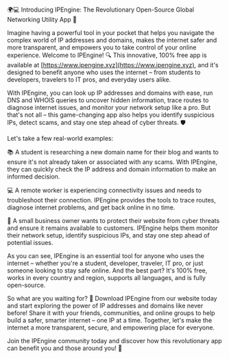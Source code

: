 🌍💻 Introducing IPEngine: The Revolutionary Open-Source Global Networking Utility App 🚀

Imagine having a powerful tool in your pocket that helps you navigate the complex world of IP addresses and domains, makes the internet safer and more transparent, and empowers you to take control of your online experience. Welcome to IPEngine! 🔍 This innovative, 100% free app is available at [https://www.ipengine.xyz](https://www.ipengine.xyz), and it's designed to benefit anyone who uses the internet – from students to developers, travelers to IT pros, and everyday users alike.

With IPEngine, you can look up IP addresses and domains with ease, run DNS and WHOIS queries to uncover hidden information, trace routes to diagnose internet issues, and monitor your network setup like a pro. But that's not all – this game-changing app also helps you identify suspicious IPs, detect scams, and stay one step ahead of cyber threats. 🛡️

Let's take a few real-world examples:

📚 A student is researching a new domain name for their blog and wants to ensure it's not already taken or associated with any scams. With IPEngine, they can quickly check the IP address and domain information to make an informed decision.

💻 A remote worker is experiencing connectivity issues and needs to troubleshoot their connection. IPEngine provides the tools to trace routes, diagnose internet problems, and get back online in no time.

🏢 A small business owner wants to protect their website from cyber threats and ensure it remains available to customers. IPEngine helps them monitor their network setup, identify suspicious IPs, and stay one step ahead of potential issues.

As you can see, IPEngine is an essential tool for anyone who uses the internet – whether you're a student, developer, traveler, IT pro, or just someone looking to stay safe online. And the best part? It's 100% free, works in every country and region, supports all languages, and is fully open-source.

So what are you waiting for? 🚀 Download IPEngine from our website today and start exploring the power of IP addresses and domains like never before! Share it with your friends, communities, and online groups to help build a safer, smarter internet – one IP at a time. Together, let's make the internet a more transparent, secure, and empowering place for everyone.

Join the IPEngine community today and discover how this revolutionary app can benefit you and those around you! 💪